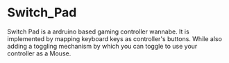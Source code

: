 # Switch_Pad
Switch Pad is a ardruino based gaming controller wannabe. It is implemented by mapping keyboard keys as controller's buttons. While also adding a toggling mechanism by which you can toggle to use your controller as a Mouse.
